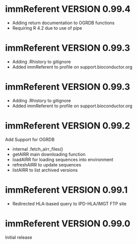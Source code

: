 # immReferent VERSION 0.99.4

* Adding return documentation to OGRDB functions
* Requiring R 4.2 due to use of pipe

# immReferent VERSION 0.99.3

* Adding .Rhistory to gitignore
* Added immReferent to profile on support.bioconductor.org

# immReferent VERSION 0.99.3

* Adding .Rhistory to gitignore
* Added immReferent to profile on support.bioconductor.org

# immReferent VERSION 0.99.2

Add Support for OGRDB

* internal .fetch_airr_files()
* getAIRR main downloading function
* loadAIRR for loading sequences into environment
* refreshAIRR to update sequences
* listAIRR to list archived versions

# immReferent VERSION 0.99.1

* Redirected HLA-based query to IPD-HLA/IMGT FTP site


# immReferent VERSION 0.99.0

Initial release

